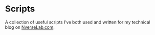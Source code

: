 # Scripts
A collection of useful scripts I've both used and written for my technical blog on <a href="https://nverselab.com">NverseLab.com</a>.
